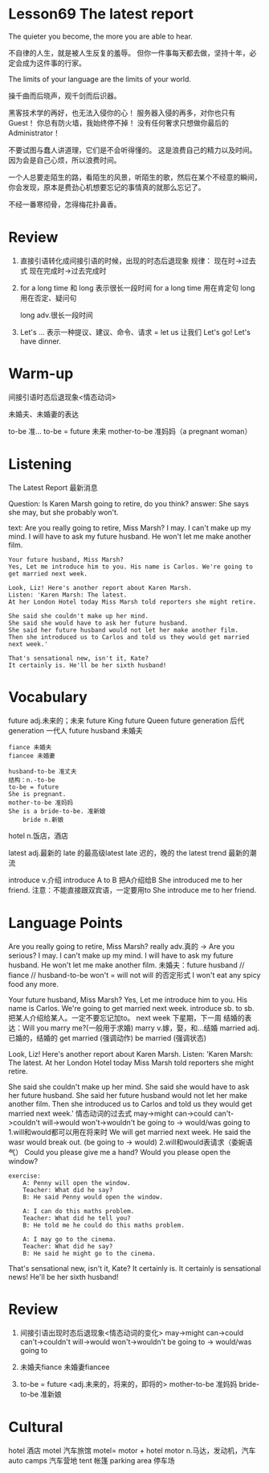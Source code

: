 # Lesson69 The latest report

The quieter you become, the more you are able to hear.

不自律的人生，就是被人生反复的羞辱。
但你一件事每天都去做，坚持十年，必定会成为这件事的行家。

The limits of your language are the limits of your world.

操千曲而后晓声，观千剑而后识器。

黑客技术学的再好，也无法入侵你的心！
服务器入侵的再多，对你也只有Guest！
你总有防火墙，我始终停不掉！
没有任何奢求只想做你最后的Administrator！

不要试图与蠢人讲道理，它们是不会听得懂的。
这是浪费自己的精力以及时间。
因为会是自己心烦，所以浪费时间。

一个人总要走陌生的路，看陌生的风景，听陌生的歌，然后在某个不经意的瞬间，你会发现，原本是费劲心机想要忘记的事情真的就那么忘记了。

不经一番寒彻骨，怎得梅花扑鼻香。

# Review

1. 直接引语转化成间接引语的时候，出现的时态后退现象
    规律：
        现在时->过去式
        现在完成时->过去完成时
2. for a long time 和 long 表示很长一段时间
    for a long time 用在肯定句
    long 用在否定、疑问句

    long adv.很长一段时间

3. Let's ... 表示一种提议、建议、命令、请求
    = let us 让我们
    Let's go!
    Let's have dinner.

# Warm-up

间接引语时态后退现象<情态动词>

未婚夫、未婚妻的表达

to-be 准...
to-be = future 未来
mother-to-be 准妈妈（a pregnant woman）

# Listening

The Latest Report 最新消息

Question:
    Is Karen Marsh going to retire, do you think?
answer:
    She says she may, but she probably won't.

text:
    Are you really going to retire, Miss Marsh?
    I may. I can't make up my mind. I will have to ask my future husband. He won't let me make another film.

    Your future husband, Miss Marsh?
    Yes, Let me introduce him to you. His name is Carlos. We're going to get married next week.

    Look, Liz! Here's another report about Karen Marsh.
    Listen: 'Karen Marsh: The latest.
    At her London Hotel today Miss Marsh told reporters she might retire.

    She said she couldn't make up her mind.
    She said she would have to ask her future husband.
    She said her future husband would not let her make another film. 
    Then she introduced us to Carlos and told us they would get married next week.'

    That's sensational new, isn't it, Kate?
    It certainly is. He'll be her sixth husband!

# Vocabulary

future adj.未来的；未来
    future King
    future Queen
    future generation 后代
        generation 一代人
    future husband 未婚夫

    fiance 未婚夫
    fiancee 未婚妻

    husband-to-be 准丈夫
    结构：n.-to-be
    to-be = future
    She is pregnant.
    mother-to-be 准妈妈
    She is a bride-to-be. 准新娘
        bride n.新娘

hotel n.饭店，酒店

latest adj.最新的
    late 的最高级latest
    late 迟的，晚的
    the latest trend 最新的潮流

introduce v.介绍
    introduce A to B 把A介绍给B
    She introduced me to her friend.
    注意：不能直接跟双宾语，一定要用to
    She introduce me to her friend.

# Language Points

Are you really going to retire, Miss Marsh?
    really adv.真的 -> Are you serious?
I may. I can't make up my mind. I will have to ask my future husband. He won't let me make another film.
    未婚夫：future husband // fiance // husband-to-be
    won't = will not        will 的否定形式
    I won't eat any spicy food any more.

Your future husband, Miss Marsh?
Yes, Let me introduce him to you. His name is Carlos. We're going to get married next week.
    introduce sb. to sb. 把某人介绍给某人。一定不要忘记加to。
    next week 下星期，下一周
    结婚的表达：Will you marry me?(一般用于求婚)
        marry v.嫁，娶，和...结婚
        married adj.已婚的，结婚的
        get married (强调动作)
        be married (强调状态)

Look, Liz! Here's another report about Karen Marsh.
Listen: 'Karen Marsh: The latest.
At her London Hotel today Miss Marsh told reporters she might retire.

She said she couldn't make up her mind.
She said she would have to ask her future husband.
She said her future husband would not let her make another film. 
Then she introduced us to Carlos and told us they would get married next week.'
    情态动词的过去式
        may->might
        can->could
        can't->couldn't
        will->would
        won't->wouldn't
        be going to -> would/was going to 
    1.will和would都可以用在将来时
        We will get married next week.
        He said the wasr would break out. (be going to -> would)
    2.will和would表请求（委婉语气）
        Could you please give me a hand?
        Would you please open the window?

    exercise:
        A: Penny will open the window.
        Teacher: What did he say?
        B: He said Penny would open the window.

        A: I can do this maths problem.
        Teacher: What did he tell you?
        B: He told me he could do this maths problem.

        A: I may go to the cinema.
        Teacher: What did he say?
        B: He said he might go to the cinema.

That's sensational new, isn't it, Kate?
It certainly is. 
    It certainly is sensational news!
He'll be her sixth husband!

# Review

1. 间接引语出现时态后退现象<情态动词的变化>
    may->might
    can->could
    can't->couldn't
    will->would
    won't->wouldn't
    be going to -> would/was going to 

2. 未婚夫fiance 
    未婚妻fiancee

3. to-be 
    = future <adj.未来的，将来的，即将的>
    mother-to-be 准妈妈
    bride-to-be 准新娘

# Cultural

hotel 酒店
motel 汽车旅馆
    motel= motor + hotel 
    motor n.马达，发动机，汽车
auto camps 汽车营地
tent 帐篷
parking area 停车场